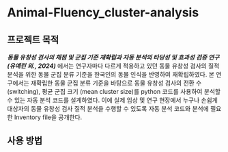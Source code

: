# Animal-Fluency_cluster-analysis


## 프로젝트 목적


***동물 유창성 검사의 채점 및 군집 기준 재확립과 자동 분석의 타당성 및 효과성 검증 연구 (유예린 외., 2024)*** 에서는 연구자마다 다르게 적용하고 있던 동물 유창성 검사의 질적 분석을 위한 동물 군집 분류 기준을 한국인의 동물 인식을 반영하여 재확립하였다. 본 연구에서는 재확립한 동물 군집 분류 기준을 바탕으로 동물 유창성 검사의 전환 수 (switching), 평균 군집 크기 (mean cluster size)를 python 코드를 사용하여 분석할 수 있는 자동 분석 코드를 설계하였다. 이에 실제 임상 및 연구 현장에서 누구나 손쉽게 대상자의 동물 유창성 검사 질적 분석을 수행할 수 있도록 자동 분석 코드와 분석에 필요한 Inventory file을 공개한다.


## 사용 방법

